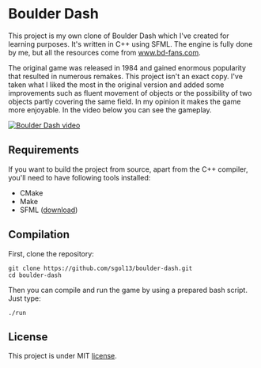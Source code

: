 # Boulder Dash
This project is my own clone of Boulder Dash which I've created for learning purposes. It's written in C++ using SFML. The engine is fully done by me, but all the resources come from www.bd-fans.com. 

The original game was released in 1984 and gained enormous popularity that resulted in numerous remakes. This project isn't an exact copy. I've taken what I liked the most in the original version and added some improvements such as fluent movement of objects or the possibility of two objects partly covering the same field. In my opinion it makes the game more enjoyable. In the video below you can see the gameplay.

[![Boulder Dash video](https://img.youtube.com/vi/LvDFsZE7p5g/hqdefault.jpg)](https://www.youtube.com/watch?v=LvDFsZE7p5g)

## Requirements
If you want to build the project from source, apart from the C++ compiler, you'll need to have following tools installed:
* CMake
* Make
* SFML ([download](https://www.sfml-dev.org/download/sfml/2.5.1/))

## Compilation
First, clone the repository:

```
git clone https://github.com/sgol13/boulder-dash.git
cd boulder-dash
```

Then you can compile and run the game by using a prepared bash script. Just type:
```
./run
```

## License
This project is under MIT [license](LICENSE).
